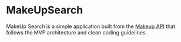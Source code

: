 # MakeUpSearch

MakeUp Search is a simple application built from the [Makeup API](http://makeup-api.herokuapp.com/) that follows the MVP architecture and clean coding guidelines.
